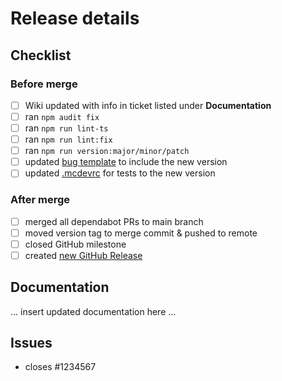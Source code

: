 # Release details

## Checklist

### Before merge

- [ ] Wiki updated with info in ticket listed under **Documentation**
- [ ] ran `npm audit fix`
- [ ] ran `npm run lint-ts`
- [ ] ran `npm run lint:fix`
- [ ] ran `npm run version:major/minor/patch`
- [ ] updated [bug template](/.github/ISSUE_TEMPLATE/bug.yml) to include the new version
- [ ] updated [.mcdevrc](/test/mockRoot/.mcdevrc.json) for tests to the new version

### After merge

- [ ] merged all dependabot PRs to main branch
- [ ] moved version tag to merge commit & pushed to remote
- [ ] closed GitHub milestone
- [ ] created [new GitHub Release](https://github.com/Accenture/sfmc-devtools/releases/new)

## Documentation

... insert updated documentation here ...

## Issues

- closes #1234567
